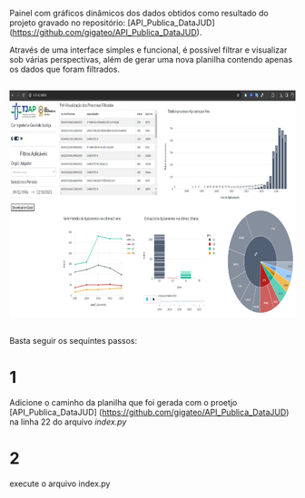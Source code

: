 Painel com gráficos dinâmicos dos dados obtidos como resultado do projeto gravado no repositório: [API_Publica_DataJUD] (https://github.com/gigateo/API_Publica_DataJUD). 

Através de uma interface simples e funcional, é possível filtrar e visualizar sob várias perspectivas, além de gerar uma nova planilha contendo apenas os dados que foram filtrados. 
##

<div>
    <img src="./assets/Dash_Pub.png" height="400" width="750"/>
</div>

##

Basta seguir os sequintes passos:

# 1
Adicione o caminho da planilha que foi gerada com o proetjo [API_Publica_DataJUD] (https://github.com/gigateo/API_Publica_DataJUD) na linha 22 do arquivo *index.py*


# 2
execute o arquivo index.py
